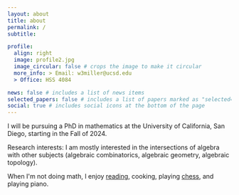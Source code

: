 ```yaml
---
layout: about
title: about
permalink: /
subtitle:

profile:
  align: right
  image: profile2.jpg
  image_circular: false # crops the image to make it circular
  more_info: > Email: w3miller@ucsd.edu
  > Office: HSS 4084

news: false # includes a list of news items
selected_papers: false # includes a list of papers marked as "selected={true}"
social: true # includes social icons at the bottom of the page
---
```


I will be pursuing a PhD in mathematics at the University of California, San Diego, starting in the Fall of 2024.

Research interests: I am mostly interested in the intersections of algebra with other subjects (algebraic combinatorics, algebraic geometry, algebraic topology).

When I'm not doing math, I enjoy [reading](https://www.goodreads.com/user/show/109451240-weston), cooking, playing [chess](https://www.chess.com/member/atropos7), and playing piano.
